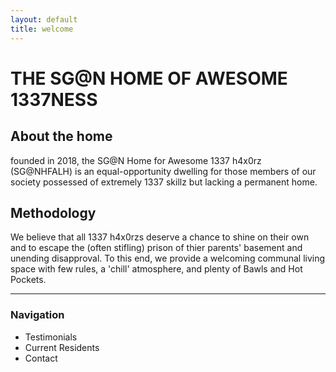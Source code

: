 ```yaml
---
layout: default
title: welcome
---
```


THE SG@N HOME OF AWESOME 1337NESS
=======

## About the home
founded in 2018, the SG@N Home for Awesome 1337 h4x0rz (SG@NHFALH) is an equal-opportunity dwelling for those members of our society possessed of extremely 1337 skillz but lacking a permanent home.

## Methodology
We believe that all 1337 h4x0rzs deserve a chance to shine on their own and to escape the (often stifling) prison of thier parents' basement and unending disapproval.
To this end, we provide a welcoming communal living space with few rules, a 'chill' atmosphere, and plenty of Bawls and Hot Pockets.

---
### Navigation
* Testimonials
* Current Residents
* Contact